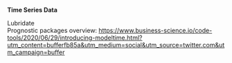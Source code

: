 **Time Series Data**   

Lubridate   
Prognostic packages overview: https://www.business-science.io/code-tools/2020/06/29/introducing-modeltime.html?utm_content=bufferfb85a&utm_medium=social&utm_source=twitter.com&utm_campaign=buffer
